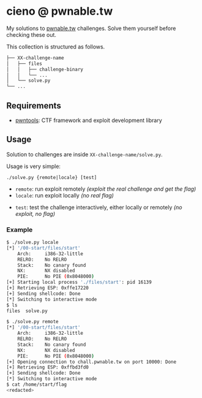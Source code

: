 # cieno @ pwnable.tw

My solutions to [pwnable.tw](//pwnable.tw/) challenges. Solve them yourself before checking these out.

This collection is structured as follows.

```txt
├── XX-challenge-name
│   ├── files
│   │   ├── challenge-binary
│   │   └── ...
│   └── solve.py
└── ...
```

## Requirements

+ [pwntools](//docs.pwntools.com): CTF framework and exploit development library

## Usage

Solution to challenges are inside `XX-challenge-name/solve.py`.

Usage is very simple:

```
./solve.py {remote|locale} [test]
```

+ `remote`: run exploit remotely *(exploit the real challenge and get the flag)*
+ `locale`: run exploit locally *(no real flag)*
- `test`: test the challenge interactively, either locally or remotely *(no exploit, no flag)*

### Example

```sh
$ ./solve.py locale
[*] '/00-start/files/start'
    Arch:     i386-32-little
    RELRO:    No RELRO
    Stack:    No canary found
    NX:       NX disabled
    PIE:      No PIE (0x8048000)
[+] Starting local process './files/start': pid 16139
[+] Retrieving ESP: 0xffe17220
[+] Sending shellcode: Done
[*] Switching to interactive mode
$ ls
files  solve.py
```

```sh
$ ./solve.py remote
[*] '/00-start/files/start'
    Arch:     i386-32-little
    RELRO:    No RELRO
    Stack:    No canary found
    NX:       NX disabled
    PIE:      No PIE (0x8048000)
[+] Opening connection to chall.pwnable.tw on port 10000: Done
[+] Retrieving ESP: 0xffbd3fd0
[+] Sending shellcode: Done
[*] Switching to interactive mode
$ cat /home/start/flag
<redacted>
```
